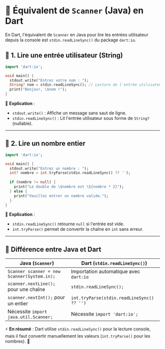 # 📌 Équivalent de `Scanner` (Java) en Dart

En Dart, l'équivalent de `Scanner` en Java pour lire les entrées utilisateur depuis la console est `stdin.readLineSync()` du package `dart:io`.

## 🚀 1. Lire une entrée utilisateur (String)
```dart
import 'dart:io';

void main() {
  stdout.write("Entrez votre nom : ");
  String? nom = stdin.readLineSync(); // Lecture de l'entrée utilisateur
  print("Bonjour, \$nom !");
}
```
📌 **Explication** :  
- `stdout.write()` : Affiche un message sans saut de ligne.  
- `stdin.readLineSync()` : Lit l'entrée utilisateur sous forme de `String?` (nullable).  

---

## 🧮 2. Lire un nombre entier
```dart
import 'dart:io';

void main() {
  stdout.write("Entrez un nombre : ");
  int? nombre = int.tryParse(stdin.readLineSync() ?? '');
  
  if (nombre != null) {
    print("Le double de \$nombre est \${nombre * 2}");
  } else {
    print("Veuillez entrer un nombre valide.");
  }
}
```
📌 **Explication** :  
- `stdin.readLineSync()` retourne `null` si l'entrée est vide.  
- `int.tryParse()` permet de convertir la chaîne en `int` sans erreur.

---

## 🔄 Différence entre Java et Dart

| Java (`Scanner`) | Dart (`stdin.readLineSync()`) |
|------------------|-----------------------------|
| `Scanner scanner = new Scanner(System.in);` | Importation automatique avec `dart:io` |
| `scanner.nextLine();` pour une chaîne | `stdin.readLineSync();` |
| `scanner.nextInt();` pour un entier | `int.tryParse(stdin.readLineSync() ?? '')` |
| Nécessite `import java.util.Scanner;` | Nécessite `import 'dart:io';` |

⚡ **En résumé** : Dart utilise `stdin.readLineSync()` pour la lecture console, mais il faut convertir manuellement les valeurs (`int.tryParse()` pour les nombres). 🚀

